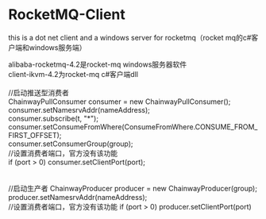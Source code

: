 # RocketMQ-Client
this is a dot net client and a windows server for rocketmq（rocket mq的c#客户端和windows服务端）

alibaba-rocketmq-4.2是rocket-mq windows服务器软件
<br>
client-ikvm-4.2为rocket-mq c#客户端dll
<br>
<br>
//启动推送型消费者
<br>
ChainwayPullConsumer consumer = new ChainwayPullConsumer();
<br>
consumer.setNamesrvAddr(nameAddress);
<br>
consumer.subscribe(t, "*");
<br>
consumer.setConsumeFromWhere(ConsumeFromWhere.CONSUME_FROM_FIRST_OFFSET);
<br>
consumer.setConsumerGroup(group);
<br>
//设置消费者端口，官方没有该功能
<br>
if (port > 0) consumer.setClientPort(port);
<br>
<br>
<br>
//启动生产者
ChainwayProducer producer = new ChainwayProducer(group);
<br>
producer.setNamesrvAddr(nameAddress);
<br>
//设置消费者端口，官方没有该功能
if (port > 0) producer.setClientPort(port)
<br>

